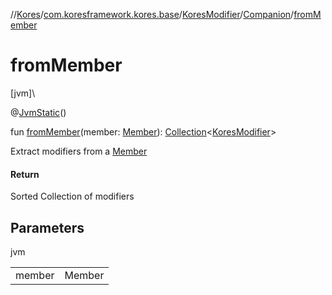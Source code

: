 //[Kores](../../../../index.md)/[com.koresframework.kores.base](../../index.md)/[KoresModifier](../index.md)/[Companion](index.md)/[fromMember](from-member.md)

# fromMember

[jvm]\

@[JvmStatic](https://kotlinlang.org/api/latest/jvm/stdlib/kotlin.jvm/-jvm-static/index.html)()

fun [fromMember](from-member.md)(member: [Member](https://docs.oracle.com/javase/8/docs/api/java/lang/reflect/Member.html)): [Collection](https://kotlinlang.org/api/latest/jvm/stdlib/kotlin.collections/-collection/index.html)<[KoresModifier](../index.md)>

Extract modifiers from a [Member](https://docs.oracle.com/javase/8/docs/api/java/lang/reflect/Member.html)

#### Return

Sorted Collection of modifiers

## Parameters

jvm

| | |
|---|---|
| member | Member |
